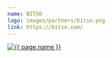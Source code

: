 ```yaml
---
name: BITSO
logo: images/partners/bitso.png
link: https://bitso.com/
---
```


<a target="_blank" class="sixteen wide mobile five wide tablet three wide computer column inverted partner-div" href="{{ page.link }}">
    <img src="{{ page.logo }}" alt="{{ page.name }}" class="ui large image">
</a>